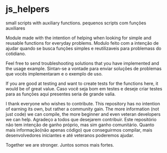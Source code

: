 # js_helpers

small scripts with auxiliary functions.
pequenos scripts com funções auxiliares

Module made with the intention of helping when looking for simple and reusable functions for everyday problems.
Modulo feito com a intenção de ajudar quando se busca funções simples e reutilizaveis para problemass do cotidiano.

Feel free to send troubleshooting solutions that you have implemented and the usage example.
Sintan-se a vontade para enviar soluções de problemas que  vocês implementaram e o exemplo de uso.

If you are good at testing and want to create tests for the functions here, it would be of great value.
Caso você seja bom em testes e deseje criar testes para as funções aqui presentes seria de grande valía.

I thank everyone who wishes to contribute. This repository has no intention of earning its own, but rather a community gain. The more information (not just code) we can compile, the more beginner and even veteran developers we can help.
Agradeço a todos que desejarem contribuir. Este repositório não tem intenção de ganho próprio, mas sim ganho comunitário. Quanto mais informação(não apenas código) que conseguirmos compilar, mais desenvolvedores iniciantes e até veteranos poderemos ajudar.

Together we are stronger.
Juntos somos mais fortes.

